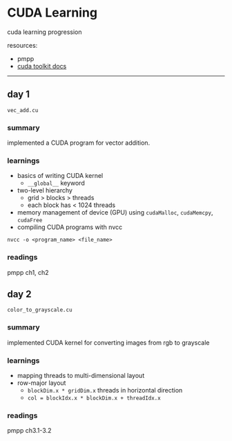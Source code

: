 # CUDA Learning

cuda learning progression

resources:
- pmpp
- [cuda toolkit docs](https://docs.nvidia.com/cuda/)

---

## day 1

`vec_add.cu`

### summary

implemented a CUDA program for vector addition.

### learnings

- basics of writing CUDA kernel
    - `__global__` keyword
- two-level hierarchy
    - grid > blocks > threads
    - each block has < 1024 threads
- memory management of device (GPU) using `cudaMalloc`, `cudaMemcpy`, `cudaFree`
- compiling CUDA programs with nvcc

```
nvcc -o <program_name> <file_name>
```

### readings

pmpp ch1, ch2


## day 2

`color_to_grayscale.cu`

### summary

implemented CUDA kernel for converting images from rgb to grayscale

### learnings

- mapping threads to multi-dimensional layout
- row-major layout
    - `blockDim.x * gridDim.x` threads in horizontal direction
    - `col = blockIdx.x * blockDim.x + threadIdx.x`

### readings

pmpp ch3.1-3.2
